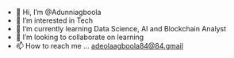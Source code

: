 - 👋 Hi, I’m @Adunniagboola
- 👀 I’m interested in Tech
- 🌱 I’m currently learning Data Science, AI and Blockchain Analyst
- 💞️ I’m looking to collaborate on learning
- 📫 How to reach me ... adeolaagboola84@84.gmail

<!---
Adunniagboola/Adunniagboola is a ✨ special ✨ repository because its `README.md` (this file) appears on your GitHub profile.
You can click the Preview link to take a look at your changes.
--->
